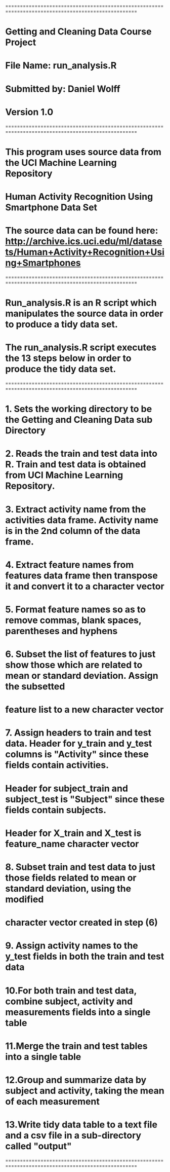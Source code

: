 ===================================================================================================
# Getting and Cleaning Data Course Project
# File Name: run_analysis.R 
# Submitted by: Daniel Wolff
# Version 1.0
===================================================================================================
# This program uses source data from the UCI Machine Learning Repository
# Human Activity Recognition Using Smartphone Data Set
# The source data can be found here: http://archive.ics.uci.edu/ml/datasets/Human+Activity+Recognition+Using+Smartphones
===================================================================================================
# Run_analysis.R is an R script which manipulates the source data in order to produce a tidy data set.
# The run_analysis.R script executes the 13 steps below in order to produce the tidy data set.
===================================================================================================
# 1. Sets the working directory to be the Getting and Cleaning Data sub Directory
# 2. Reads the train and test data into R.  Train and test data is obtained from UCI Machine Learning Repository.
# 3. Extract activity name from the activities data frame.  Activity name is in the 2nd column of the data frame.
# 4. Extract feature names from features data frame then transpose it and convert it to a character vector
# 5. Format feature names so as to remove commas, blank spaces, parentheses and hyphens 
# 6. Subset the list of features to just show those which are related to mean or standard deviation.  Assign the subsetted
#    feature list to a new character vector
# 7. Assign headers to train and test data.  Header for y_train and y_test columns is "Activity" since these fields contain activities.
#    Header for subject_train and subject_test is "Subject" since these fields contain subjects.  
#    Header for X_train and X_test is feature_name character vector
# 8. Subset train and test data to just those fields related to mean or standard deviation, using the modified 
#    character vector created in step (6) 
# 9. Assign activity names to the y_test fields in both the train and test data
# 10.For both train and test data, combine subject, activity and measurements fields into a single table
# 11.Merge the train and test tables into a single table 
# 12.Group and summarize data by subject and activity, taking the mean of each measurement
# 13.Write tidy data table to a text file and a csv file in a sub-directory called "output"
===================================================================================================